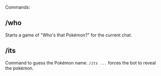 
Commands:

## /who
Starts a game of "Who's that Pokémon?" for the current chat.

## /its <name>
Command to guess the Pokémon name. `/its ...` forces the bot to reveal the pokémon.
